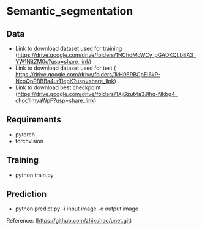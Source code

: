 # Semantic_segmentation

## Data

- Link to download dataset used for training (https://drive.google.com/drive/folders/1NChdMcWCy_pGADKQLb8A3_YW1NjtZM0c?usp=share_link)
- Link to download dataset used for test ( https://drive.google.com/drive/folders/1kH96RBCpEI6kP-NcoQpPBBBa4urTlepK?usp=share_link)
- Link to download best checkpoint (https://drive.google.com/drive/folders/1XjGzut4a3JIhq-Nkbg4-choc1ImyaWpF?usp=share_link)

## Requirements
- pytorch
- torchvision 

## Training 
- python train.py

## Prediction 
- python predict.py -i  input image  -o output image


Reference:
(https://github.com/zhixuhao/unet.git)

